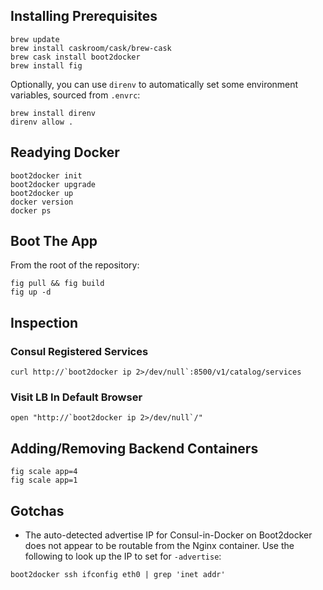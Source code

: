 ## Installing Prerequisites

```shell
brew update
brew install caskroom/cask/brew-cask
brew cask install boot2docker
brew install fig
```

Optionally, you can use `direnv` to automatically set some environment variables, sourced from `.envrc`:
```shell
brew install direnv
direnv allow .
```

## Readying Docker

```shell
boot2docker init
boot2docker upgrade
boot2docker up
docker version
docker ps
```

## Boot The App

From the root of the repository:

```shell
fig pull && fig build
fig up -d
```

## Inspection
### Consul Registered Services

```shell
curl http://`boot2docker ip 2>/dev/null`:8500/v1/catalog/services
```

### Visit LB In Default Browser

```shell
open "http://`boot2docker ip 2>/dev/null`/"
```

## Adding/Removing Backend Containers

```shell
fig scale app=4
fig scale app=1
```

## Gotchas
* The auto-detected advertise IP for Consul-in-Docker on Boot2docker does not appear to be routable from the Nginx container. Use the following to look up the IP to set for `-advertise`:

```shell
boot2docker ssh ifconfig eth0 | grep 'inet addr'
```
